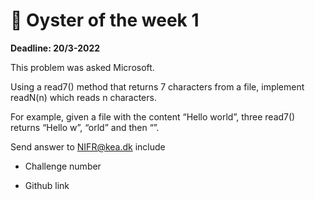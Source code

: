 # 🐙 Oyster of the week 1

**Deadline: 20/3-2022**

This problem was asked Microsoft.

Using a read7() method that returns 7 characters from a file, implement readN(n) which reads n characters.

For example, given a file with the content “Hello world”, three read7() returns “Hello w”, “orld” and then “”.

Send answer to NIFR@kea.dk include

- Challenge number

- Github link